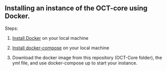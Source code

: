 ## Installing an instance of the OCT-core using Docker.

Steps: 

1. [Install Docker](https://docs.docker.com/machine/install-machine/) on your local machine

2. [Install docker-compose](https://docs.docker.com/compose/install/) on your local machine 

3. Download the docker image from this repository (OCT-Core folder), the yml file, and use docker-compose up to start your instance.
